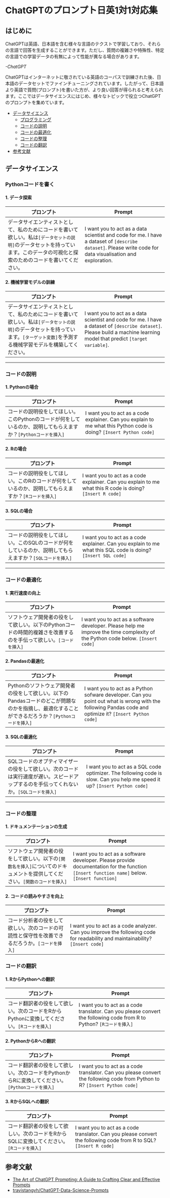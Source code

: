 # ChatGPTのプロンプト日英1対1対応集

## はじめに
ChatGPTは英語、日本語を含む様々な言語のテクストで学習しており、それらの言語で回答を生成することができます。ただし、質問の複雑さや特殊性、特定の言語での学習データの有無によって性能が異なる場合があります。

*-ChatGPT*

ChatGPTはインターネットに敬されている英語のコーパスで訓練された後、日本語のデータセットでファインチューニングされています。したがって、日本語より英語で質問(プロンプト)を書いた方が、より良い回答が得られると考えられます。ここではデータサイエンスにはじめ、様々なトピックで役立つChatGPTのプロンプトを集めています。

- [データサイエンス](#データサイエンス)
  - [プログラミング](#pythonコードを書く)
  - [コードの説明](#コードの説明)
  - [コードの最適化](#コードの最適化)
  - [コードの整理](#コードの整理)
  - [コードの翻訳](#コードの翻訳)
- [参考文献](#参考文献)

## データサイエンス
### Pythonコードを書く
#### 1. データ探索
|プロンプト|Prompt|
| --- | --- |
| データサイエンティストとして、私のためにコードを書いて欲しい。私は`[データセットの説明]`のデータセットを持っています。このデータの可視化と探索のためのコードを書いてください。| I want you to act as a data scientist and code for me. I have a dataset of `[describe dataset]`. Please write code for data visualisation and exploration.|

#### 2. 機械学習モデルの訓練
|プロンプト|Prompt|
| --- | --- |
| データサイエンティストとして、私のためにコードを書いて欲しい。私は`[データセットの説明]`のデータセットを持っています。`[ターゲット変数]`を予測する機械学習モデルを構築してください。| I want you to act as a data scientist and code for me. I have a dataset of `[describe dataset]`. Please build a machine learning model that predict `[target variable]`.|

---

### コードの説明
#### 1. Pythonの場合
|プロンプト|Prompt|
| --- | --- |
| コードの説明役をしてほしい。このPythonのコードが何をしているのか、説明してもらえますか？`[Pythonコードを挿入]` | I want you to act as a code explainer. Can you explain to me what this Python code is doing? `[Insert Python code]`|

#### 2. Rの場合
|プロンプト|Prompt|
| --- | --- |
| コードの説明役をしてほしい。このRのコードが何をしているのか、説明してもらえますか？`[Rコードを挿入]` | I want you to act as a code explainer. Can you explain to me what this R code is doing? `[Insert R code]` |

#### 3. SQLの場合
|プロンプト|Prompt|
| --- | --- |
|コードの説明役をしてほしい。このSQLのコードが何をしているのか、説明してもらえますか？`[SQLコードを挿入]`| I want you to act as a code explainer. Can you explain to me what this SQL code is doing? `[Insert SQL code]` |

---

### コードの最適化
#### 1. 実行速度の向上
|プロンプト|Prompt|
| --- | --- |
| ソフトウェア開発者の役をして欲しい。以下のPythonコードの時間的複雑さを改善するのを手伝って欲しい。`[コードを挿入]`| I want you to act as a software developer. Please help me improve the time complexity of the Python code below. `[Insert code]` |

#### 2. Pandasの最適化
|プロンプト|Prompt|
| --- | --- |
| Pythonのソフトウェア開発者の役をして欲しい。以下のPandasコードのどこが問題なのかを指摘し、最適化することができるだろうか？`[Pythonコードを挿入]` | I want you to act as a Python sofware developer. Can you point out what is wrong with the following Pandas code and optimize it? `[Insert Python code]` |

#### 3. SQLの最適化
|プロンプト|Prompt|
| --- | --- |
| SQLコードのオプティマイザーの役をして欲しい。次のコードは実行速度が遅い。スピードアップするのを手伝ってくれないか。`[SQLコードを挿入]` | I want you to act as a SQL code optimizer. The following code is slow. Can you help me speed it up? `[Insert Python code]` |

---

### コードの整理
#### 1. ドキュメンテーションの生成
|プロンプト|Prompt|
| --- | --- |
| ソフトウェア開発者の役をして欲しい。以下の`[関数名を挿入]`についてのドキュメントを提供してください。`[関数のコードを挿入]`| I want you to act as a software developer. Please provide documentation for the function `[Insert function name]` below. `[Insert function]`|

#### 2. コードの読みやすさを向上
|プロンプト|Prompt|
| --- | --- |
| コード分析者の役をして欲しい。次のコードの可読性と保守性を改善できるだろうか。`[コードを挿入]` | I want you to act as a code analyzer. Can you improve the following code for readability and maintainability? `[Insert code]`|

### コードの翻訳
#### 1. RからPythonへの翻訳
|プロンプト|Prompt|
| --- | --- |
| コード翻訳者の役をして欲しい。次のコードをRからPythonに変換してください。`[Rコードを挿入]` | I want you to act as a code translator. Can you please convert the following code from R to Python? `[Rコードを挿入]` |

#### 2. PythonからRへの翻訳
|プロンプト|Prompt|
| --- | --- |
| コード翻訳者の役をして欲しい。次のコードをPythonからRに変換してください。`[Pythonコードを挿入]` | I want you to act as a code translator. Can you please convert the following code from Python to R? `[Insert Python code]` |

#### 3. RからSQLへの翻訳
|プロンプト|Prompt|
| --- | --- |
| コード翻訳者の役をして欲しい。次のコードをRからSQLに変換してください。`[Rコードを挿入]` | I want you to act as a code translator. Can you please convert the following code from R to SQL? `[Insert R code]` |

## 参考文献
- [The Art of ChatGPT Prompting: A Guide to Crafting Clear and Effective Prompts](https://app.gumroad.com/d/9c1977eeab11adc092afb6af79f7014c)
- [travistangvh/ChatGPT-Data-Science-Prompts](https://github.com/travistangvh/ChatGPT-Data-Science-Prompts#write-python)